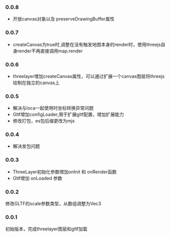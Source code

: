 ### 0.0.8
* 开放canvas对象以及 preserveDrawingBuffer属性

### 0.0.7
* createCanvas为true时,调整在没有触发地图本身的render时，使用threejs自身render不再直接调用map.render

### 0.0.6
* threelayer增加createCanvas属性，可以通过扩展一个canvas图层将threejs绘制在独立的canvas上

### 0.0.5
* 解决与loca一起使用时坐标转换异常问题
* Gltf增加configLoader,用于扩展gltf配置，增加扩展能力
* 修改打包，es包后缀更改为mjs

### 0.0.4
* 解决发包问题

### 0.0.3
* ThreeLayer初始化参数增加onInit 和 onRender函数
* Gltf增加 onLoaded 参数

### 0.0.2
修改GLTF的scale参数类型，从数组调整为Vec3

### 0.0.1
初始版本，完成threelayer图层和gltf加载
